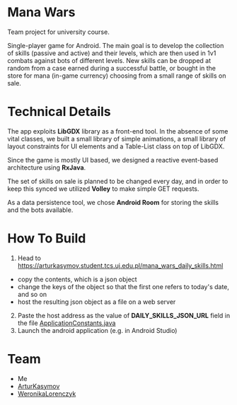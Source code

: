 
# Mana Wars

Team project for university course.

Single-player game for Android. The main goal is to develop the collection of skills (passive and active) and their levels, which are then used in 1v1 combats against bots of different levels. New skills can be dropped at random from a case earned during a successful battle, or bought in the store for mana (in-game currency) choosing from a small range of skills on sale. 

# Technical Details

The app exploits **LibGDX** library as a front-end tool. In the absence of some vital classes, we built a small library of simple animations, a small library of layout constraints for UI elements and a Table-List class on top of LibGDX.

Since the game is mostly UI based, we designed a reactive event-based architecture using **RxJava**.

The set of skills on sale is planned to be changed every day, and in order to keep this synced we utilized **Volley** to make simple GET requests.

As a data persistence tool, we chose **Android Room** for storing the skills and the bots available.

# How To Build

1. Head to https://arturkasymov.student.tcs.uj.edu.pl/mana_wars_daily_skills.html
  - copy the contents, which is a json object
  - change the keys of the object so that the first one refers to today's date, and so on
  - host the resulting json object as a file on a web server
2. Paste the host address as the value of **DAILY_SKILLS_JSON_URL** field in the file [ApplicationConstants.java](android/src/com/mana_wars/utils/ApplicationConstants.java)
3. Launch the android application (e.g. in Android Studio)

# Team

- Me
- [ArturKasymov](https://github.com/ArturKasymov)
- [WeronikaLorenczyk](https://github.com/WeronikaLorenczyk)
